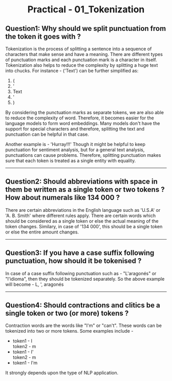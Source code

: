 <center><h1>Practical - 01_Tokenization </h1></center>

<h2>Question1: Why should we split punctuation from the token it goes with ?</h2>

<p> Tokenization is the process of splitting a sentence into a sequence of characters that make sense and have a meaning. There are different types of punctuation marks and each punctuation mark is a character in itself. Tokenization also helps to reduce the complexity by splitting a huge text into chucks. For instance - ('Text') can be further simplified as:
<ol>
<li>(</li>
<li>'</li>
<li>Text</li>
<li>'</li>
<li>)</li>

</ol> 
By considering the punctuation marks as separate tokens, we are also able to reduce the complexity of word.
Therefore, it becomes easier for the language models to form word embeddings. Many models don't have the support for special characters and therefore, splitting the text and punctuation can be helpful in that case.

Another example is - 'Hurray!!!'  Though it might be helpful to keep punctuation for sentiment analysis, but for a general text analysis, punctuations can cause problems. Therefore, splitting punctuation makes sure that each token is treated as a single entity with equality. 
</p>
<hr>

<h2>Question2: Should abbreviations with space in them be written as a single token or two tokens ?
How about numerals like 134 000 ?</h2>

<p> 
There are certain abbreviations in the English language such as 'U.S.A' or 'A. B. Smith' where different rules apply. There are certain words which should be considered as a single token or else the actual meaning of the token changes. Similary, in case of '134 000', this should be a single token or else the entire amount changes.
</p>

<hr>

<h2>Question3: If you have a case suffix following punctuation, how should it be tokenised ?</h2>

<p> In case of a case suffix following punctuation such as - "L'aragonés" or "l'idioma", then they should be tokenized separately. So the above example will become - L, ', aragonés</p>

<hr>

<h2>Question4: Should contractions and clitics be a single token or two (or more) tokens ?</h2>

</p> Contraction words are the words like "I'm" or "can't". These words can be tokenized into two or more tokens. Some examples include -
<ul>
<li> token1 - I <br>token2 -  m
<li> token1 - I' <br> token2 - m
<li> token1 - I'm
</ul>

It strongly depends upon the type of NLP application.
</p>
